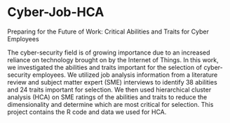 # Cyber-Job-HCA
Preparing for the Future of Work: Critical Abilities and Traits for Cyber Employees

The cyber-security field is of growing importance due to an increased reliance on technology brought on by the Internet of Things. In this work, we investigated the abilities and traits important for the selection of cyber-security employees. We utilized job analysis information from a literature review and subject matter expert (SME) interviews to identify 38 abilities and 24 traits important for selection. We then used hierarchical cluster analysis (HCA) on SME ratings of the abilities and traits to reduce the dimensionality and determine which are most critical for selection. This project contains the R code and data we used for HCA.

